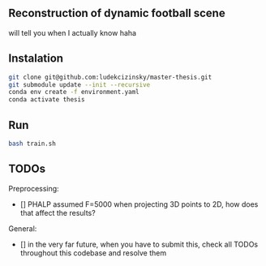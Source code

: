 ## Reconstruction of dynamic football scene

will tell you when I actually know haha

## Instalation

```bash
git clone git@github.com:ludekcizinsky/master-thesis.git
git submodule update --init --recursive
conda env create -f environment.yaml
conda activate thesis
```

## Run

```bash
bash train.sh
```


## TODOs

Preprocessing:

- [] PHALP assumed F=5000 when projecting 3D points to 2D, how does that affect the results?


General:
- [] in the very far future, when you have to submit this, check all TODOs throughout this codebase and resolve them